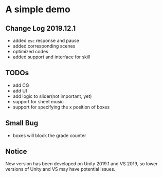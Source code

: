 # A simple demo

## Change Log 2019.12.1

* added `esc` response and pause
* added corresponding scenes
* optimized codes
* added support and interface for skill

## TODOs

* add CG
* add UI
* add logic to slider(not important, yet)
* support for sheet music
* support for specifying the x position of boxes

## Small Bug

* boxes will block the grade counter

## Notice

New version has been developed on Unity 2019.1 and VS 2019, so lower versions of Unity and VS may have potential issues.